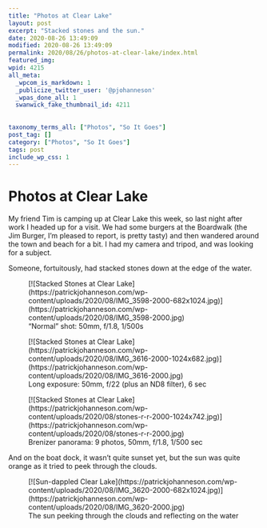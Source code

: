 ```yaml
---
title: "Photos at Clear Lake"
layout: post
excerpt: "Stacked stones and the sun."
date: 2020-08-26 13:49:09
modified: 2020-08-26 13:49:09
permalink: 2020/08/26/photos-at-clear-lake/index.html
featured_img: 
wpid: 4215
all_meta: 
  _wpcom_is_markdown: 1
  _publicize_twitter_user: '@pjohanneson'
  _wpas_done_all: 1
  swanwick_fake_thumbnail_id: 4211
  
  
taxonomy_terms_all: ["Photos", "So It Goes"]
post_tag: []
category: ["Photos", "So It Goes"]
tags: post
include_wp_css: 1
---
```


# Photos at Clear Lake

My friend Tim is camping up at Clear Lake this week, so last night after work I headed up for a visit. We had some burgers at the Boardwalk (the Jim Burger, I’m pleased to report, is pretty tasty) and then wandered around the town and beach for a bit. I had my camera and tripod, and was looking for a subject.

Someone, fortuitously, had stacked stones down at the edge of the water.

<figure class="wp-block-image size-large">[![Stacked Stones at Clear Lake](https://patrickjohanneson.com/wp-content/uploads/2020/08/IMG_3598-2000-682x1024.jpg)](https://patrickjohanneson.com/wp-content/uploads/2020/08/IMG_3598-2000.jpg)<figcaption>“Normal” shot: 50mm, f/1.8, 1/500s</figcaption></figure><figure class="wp-block-image size-large">[![Stacked Stones at Clear Lake](https://patrickjohanneson.com/wp-content/uploads/2020/08/IMG_3616-2000-1024x682.jpg)](https://patrickjohanneson.com/wp-content/uploads/2020/08/IMG_3616-2000.jpg)<figcaption>Long exposure: 50mm, f/22 (plus an ND8 filter), 6 sec</figcaption></figure><figure class="wp-block-image size-large">[![Stacked Stones at Clear Lake](https://patrickjohanneson.com/wp-content/uploads/2020/08/stones-r-r-2000-1024x742.jpg)](https://patrickjohanneson.com/wp-content/uploads/2020/08/stones-r-r-2000.jpg)<figcaption>Brenizer panorama: 9 photos, 50mm, f/1.8, 1/500 sec</figcaption></figure>And on the boat dock, it wasn’t quite sunset yet, but the sun was quite orange as it tried to peek through the clouds.

<figure class="wp-block-image size-large">[![Sun-dappled Clear Lake](https://patrickjohanneson.com/wp-content/uploads/2020/08/IMG_3620-2000-682x1024.jpg)](https://patrickjohanneson.com/wp-content/uploads/2020/08/IMG_3620-2000.jpg)<figcaption>The sun peeking through the clouds and reflecting on the water</figcaption></figure>